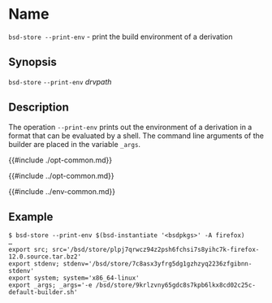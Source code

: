 # Name

`bsd-store --print-env` - print the build environment of a derivation

## Synopsis

`bsd-store` `--print-env` *drvpath*

## Description

The operation `--print-env` prints out the environment of a derivation
in a format that can be evaluated by a shell. The command line arguments
of the builder are placed in the variable `_args`.

{{#include ./opt-common.md}}

{{#include ../opt-common.md}}

{{#include ../env-common.md}}

## Example

```console
$ bsd-store --print-env $(bsd-instantiate '<bsdpkgs>' -A firefox)
…
export src; src='/bsd/store/plpj7qrwcz94z2psh6fchsi7s8yihc7k-firefox-12.0.source.tar.bz2'
export stdenv; stdenv='/bsd/store/7c8asx3yfrg5dg1gzhzyq2236zfgibnn-stdenv'
export system; system='x86_64-linux'
export _args; _args='-e /bsd/store/9krlzvny65gdc8s7kpb6lkx8cd02c25c-default-builder.sh'
```

